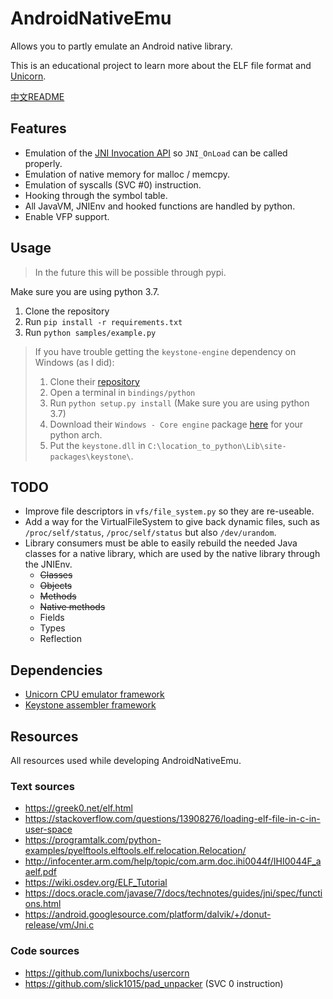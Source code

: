 # AndroidNativeEmu

Allows you to partly emulate an Android native library.

This is an educational project to learn more about the ELF file format and [Unicorn](https://github.com/unicorn-engine/unicorn).

[中文README](README_cn.md)

## Features

- Emulation of the [JNI Invocation API](https://docs.oracle.com/javase/7/docs/technotes/guides/jni/spec/invocation.html) so `JNI_OnLoad` can be called properly.
- Emulation of native memory for malloc / memcpy.
- Emulation of syscalls (SVC #0) instruction.
- Hooking through the symbol table.
- All JavaVM, JNIEnv and hooked functions are handled by python.
- Enable VFP support.

## Usage

> In the future this will be possible through pypi.

Make sure you are using python 3.7.

1. Clone the repository
2. Run `pip install -r requirements.txt`
3. Run `python samples/example.py`

> If you have trouble getting the `keystone-engine` dependency on Windows (as I did):
> 1. Clone their [repository](https://github.com/keystone-engine/keystone)
> 2. Open a terminal in `bindings/python`
> 3. Run `python setup.py install` (Make sure you are using python 3.7)
> 4. Download their `Windows - Core engine` package [here](http://www.keystone-engine.org/download/) for your python arch.
> 5. Put the `keystone.dll` in `C:\location_to_python\Lib\site-packages\keystone\`.

## TODO

- Improve file descriptors in `vfs/file_system.py` so they are re-useable.
- Add a way for the VirtualFileSystem to give back dynamic files, such as `/proc/self/status`, `/proc/self/status` but also `/dev/urandom`.
- Library consumers must be able to easily rebuild the needed Java classes for a native library, which are used by the native library through the JNIEnv.
  - ~~Classes~~
  - ~~Objects~~
  - ~~Methods~~
  - ~~Native methods~~
  - Fields
  - Types
  - Reflection

## Dependencies

- [Unicorn CPU emulator framework](https://github.com/unicorn-engine/unicorn)
- [Keystone assembler framework](https://github.com/keystone-engine/keystone)

## Resources

All resources used while developing AndroidNativeEmu.

### Text sources
- https://greek0.net/elf.html
- https://stackoverflow.com/questions/13908276/loading-elf-file-in-c-in-user-space
- https://programtalk.com/python-examples/pyelftools.elftools.elf.relocation.Relocation/
- http://infocenter.arm.com/help/topic/com.arm.doc.ihi0044f/IHI0044F_aaelf.pdf
- https://wiki.osdev.org/ELF_Tutorial
- https://docs.oracle.com/javase/7/docs/technotes/guides/jni/spec/functions.html
- https://android.googlesource.com/platform/dalvik/+/donut-release/vm/Jni.c

### Code sources
- https://github.com/lunixbochs/usercorn
- https://github.com/slick1015/pad_unpacker (SVC 0 instruction)
